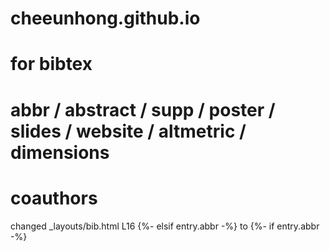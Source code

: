 # cheeunhong.github.io
# for bibtex
# abbr / abstract / supp / poster / slides / website / altmetric / dimensions
# coauthors 
<!-- https://github.com/alshedivat/al-folio/blob/master/_config.yml -->
changed _layouts/bib.html L16 
 {%- elsif entry.abbr -%} to  {%- if entry.abbr -%} 